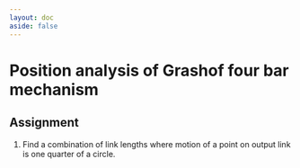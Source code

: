 ```yaml
---
layout: doc
aside: false
---
```


# Position analysis of Grashof four bar mechanism

## Assignment

1. Find a combination of link lengths where motion of a point on output link is one quarter of a circle.
